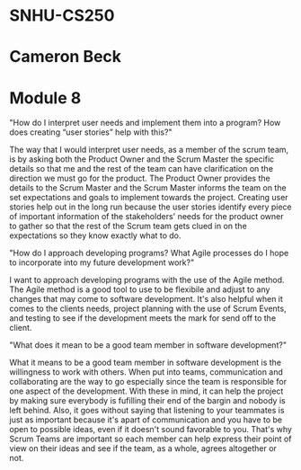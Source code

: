 # SNHU-CS250
# Cameron Beck
# Module 8

"How do I interpret user needs and implement them into a program? How does creating “user stories” help with this?"

The way that I would interpret user needs, as a member of the scrum team, is by asking both the Product Owner and the Scrum Master the specific details so that me and the rest of the team can have clarification on the direction we must go for the product. The Product Owner provides the details to the Scrum Master and the Scrum Master informs the team on the set expectations and goals to implement towards the project. Creating user stories help out in the long run because the user stories identify every piece of important information of the stakeholders' needs for the product owner to gather so that the rest of the Scrum team gets clued in on the expectations so they know exactly what to do.

"How do I approach developing programs? What Agile processes do I hope to incorporate into my future development work?"

I want to approach developing programs with the use of the Agile method. The Agile method is a good tool to use to be flexibile and adjust to any changes that may come to software development. It's also helpful when it comes to the clients needs, project planning with the use of Scrum Events, and testing to see if the development meets the mark for send off to the client.

"What does it mean to be a good team member in software development?"

What it means to be a good team member in software development is the willingness to work with others. When put into teams, communication and collaborating are the way to go especially since the team is responsible for one aspect of the development. With these in mind, it can help the project by making sure everybody is fufilling their end of the bargin and nobody is left behind. Also, it goes without saying that listening to your teammates is just as important because it's apart of communication and you have to be open to possible ideas, even if it doesn't sound favorable to you. That's why Scrum Teams are important so each member can help express their point of view on their ideas and see if the team, as a whole, agrees altogether or not.

